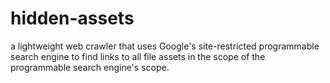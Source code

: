 # hidden-assets
a lightweight web crawler that uses Google's site-restricted programmable search engine to find links to all file assets in the scope of the programmable search engine's scope.
